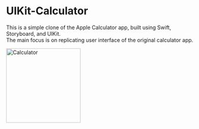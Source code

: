# UIKit-Calculator

This is a simple clone of the Apple Calculator app, built using Swift, Storyboard, and UIKit. <br>
The main focus is on replicating user interface of the original calculator app.


<p align="start">
  <img src="https://user-images.githubusercontent.com/111986880/231022000-5f9807be-28cb-49e0-bf46-865bb913d9c5.png" alt="Calculator" width="200"/>
</p>
